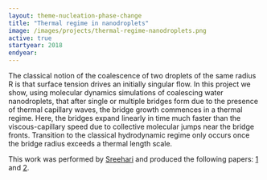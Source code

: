```yaml
---
layout: theme-nucleation-phase-change
title: "Thermal regime in nanodroplets"
image: /images/projects/thermal-regime-nanodroplets.png
active: true
startyear: 2018
endyear: 
---
```


The classical notion of the coalescence of two droplets of the same radius R is that surface tension drives an initially singular flow. In this project we show, using molecular dynamics simulations of coalescing water nanodroplets, that after single or multiple bridges form due to the presence of thermal capillary waves, the bridge growth commences in a thermal regime. Here, the bridges expand linearly in time much faster than the viscous-capillary speed due to collective molecular jumps near the bridge fronts. Transition to the classical hydrodynamic regime only occurs once the bridge radius exceeds a thermal length scale.

This work was performed by [Sreehari](/team/pd-sreehari) and produced the following papers: [1](/papers/paper/drop-jump-nano/) and [2](/papers/paper/drop-coalescence-prl/).